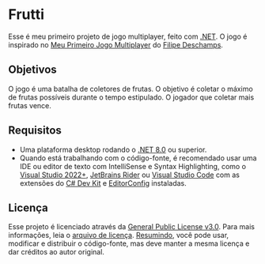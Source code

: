 # Frutti

Esse é meu primeiro projeto de jogo multiplayer, feito com [.NET](https://dot.net). O jogo é inspirado no [Meu Primeiro Jogo Multiplayer](https://github.com/filipedeschamps/meu-primeiro-jogo-multiplayer) do [Filipe Deschamps](https://github.com/filipedeschamps).

## Objetivos

O jogo é uma batalha de coletores de frutas. O objetivo é coletar o máximo de frutas possíveis durante o tempo estipulado. O jogador que coletar mais frutas vence.

## Requisitos

- Uma plataforma desktop rodando o [.NET 8.0](https://dot.net) ou superior.
- Quando está trabalhando com o código-fonte, é recomendado usar uma IDE ou editor de texto com IntelliSense e Syntax Highlighting, como o [Visual Studio 2022+](https://visualstudio.microsoft.com/), [JetBrains Rider](https://www.jetbrains.com/rider/) ou [Visual Studio Code](https://code.visualstudio.com/) com as extensões do [C# Dev Kit](https://marketplace.visualstudio.com/items?itemName=ms-dotnettools.csdevkit) e [EditorConfig](https://marketplace.visualstudio.com/items?itemName=EditorConfig.EditorConfig) instaladas.

## Licença

Esse projeto é licenciado através da [General Public License v3.0](https://opensource.org/license/gpl-3-0). Para mais informações, leia o [arquivo de licença](../COPYING). [Resumindo](https://www.tldrlegal.com/license/gnu-general-public-license-v3-gpl-3), você pode usar, modificar e distribuir o código-fonte, mas deve manter a mesma licença e dar créditos ao autor original.
